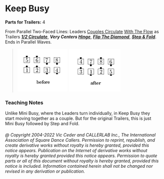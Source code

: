 
# Keep Busy
**Parts for Trailers:** 4  

From Parallel Two-Faced Lines:
Leaders [Couples Circulate](../b1/circulate.md)
[With The Flow](../c1/with_the_flow.md)
as Trailers ***[1/2 Circulate](../b1/circulate.md)***,
***Very Centers [Hinge](../ms/hinge.md)***,
***[Flip The Diamond](../plus/flip_the_diamond.md)***,
***[Step & Fold](../c1/step_and_fold.md)***.
Ends in Parallel Waves.

> 
> ![alt](keep_busy-1.png)
> ![alt](keep_busy-2.png)
> 

### Teaching Notes
 Unlike Mini Busy, where the Leaders turn
individually, in Keep Busy they start moving together as a couple.
But for the original Trailers, this is just Mini Busy followed by
Step and Fold.

###### @ Copyright 2004-2022 Vic Ceder and CALLERLAB Inc., The International Association of Square Dance Callers. Permission to reprint, republish, and create derivative works without royalty is hereby granted, provided this notice appears. Publication on the Internet of derivative works without royalty is hereby granted provided this notice appears. Permission to quote parts or all of this document without royalty is hereby granted, provided this notice is included. Information contained herein shall not be changed nor revised in any derivation or publication.
